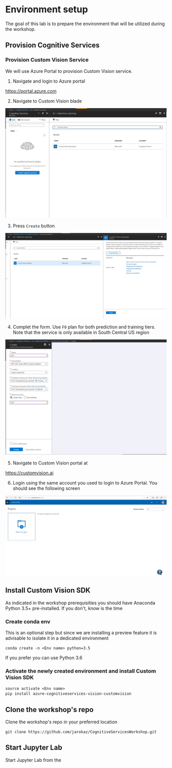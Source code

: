 # Environment setup

The goal of this lab is to prepare the environment that will be utilized during the workshop. 

## Provision Cognitive Services

### Provision Custom Vision Service
We will use Azure Portal to provision Custom Vision service.
1. Navigate and login to Azure portal

https://portal.azure.com

2. Navigate to Custom Vision blade

![Step 1](images/pr1.JPG)

3. Press `Create` button

![Step 2](images/pr2.JPG)

4. Complet the form. Use `F0` plan for both prediction and training tiers. Note that the service is only available in South Central US region

![Step 3](images/pr3.JPG)

5. Navigate to Custom Vision portal at

https://customvision.ai

6. Login using the same account you used to login to Azure Portal. You should see the following screen

![Step 4](images/pr4.JPG)

## Install Custom Vision SDK
As indicated in the workshop prerequisities you should have Anaconda Python 3.5+ pre-installed. If you don't, know is the time

### Create conda env
This is an optional step but since we are installing a preview feature it is advisable to isolate it in a dedicated environment
```
conda create -n <Env name> python=3.5
```
If you prefer you can use Python 3.6
### Activate the newly created environment and install Custom Vision SDK
```
source activate <Env name>
pip install azure-cognitiveservices-vision-customvision
```

## Clone the workshop's repo
Clone the workshop's repo in your preferred location
```
git clone https://github.com/jarokaz/CognitiveServicesWorkshop.git
```

## Start Jupyter Lab 
Start Jupyter Lab from the 



